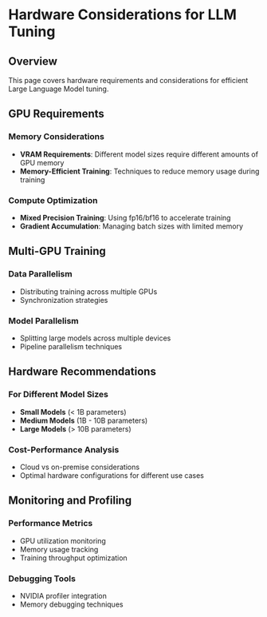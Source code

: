 # Hardware Considerations for LLM Tuning

## Overview

This page covers hardware requirements and considerations for efficient Large Language Model tuning.

## GPU Requirements

### Memory Considerations
- **VRAM Requirements**: Different model sizes require different amounts of GPU memory
- **Memory-Efficient Training**: Techniques to reduce memory usage during training

### Compute Optimization
- **Mixed Precision Training**: Using fp16/bf16 to accelerate training
- **Gradient Accumulation**: Managing batch sizes with limited memory

## Multi-GPU Training

### Data Parallelism
- Distributing training across multiple GPUs
- Synchronization strategies

### Model Parallelism
- Splitting large models across multiple devices
- Pipeline parallelism techniques

## Hardware Recommendations

### For Different Model Sizes
- **Small Models** (< 1B parameters)
- **Medium Models** (1B - 10B parameters)  
- **Large Models** (> 10B parameters)

### Cost-Performance Analysis
- Cloud vs on-premise considerations
- Optimal hardware configurations for different use cases

## Monitoring and Profiling

### Performance Metrics
- GPU utilization monitoring
- Memory usage tracking
- Training throughput optimization

### Debugging Tools
- NVIDIA profiler integration
- Memory debugging techniques 